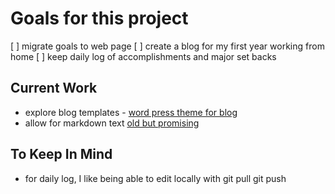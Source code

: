 # Goals for this project

[ ] migrate goals to web page
[ ] create a blog for my first year working from home
[ ] keep daily log of accomplishments and major set backs


## Current Work

- explore blog templates - [word press theme for blog](https://colorlib.com/wp/template/suppablog/)
- allow for markdown text [ old but promising ](https://www.imzjy.com/blog/2018-05-20-render-the-markdown-in-django) 


## To Keep In Mind

- for daily log, I like being able to edit locally with git pull git push
